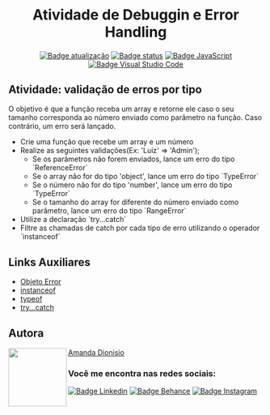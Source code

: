 <h1 align="center">Atividade de Debuggin e Error Handling</h1>

<p align="center">
  <a href=""><img src="https://img.shields.io/badge/%C3%BAltima%20atualiza%C3%A7%C3%A3o-april%202022-blue" align="center" alt="Badge atualização" /></a>
  <a href=""><img src="https://img.shields.io/badge/status-conclu%C3%ADdo-green" align="center" alt="Badge status" /></a>
  <a href=""><img src="https://img.shields.io/badge/JavaScript-323330?style=for-the-badge&logo=javascript&logoColor=F7DF1E" align="center" alt="Badge JavaScript" /></a>
  <a href=""><img src="https://img.shields.io/badge/Visual_Studio_Code-0078D4?style=for-the-badge&logo=visual%20studio%20code&logoColor=white" align="center" alt="Badge Visual Studio Code" /></a>
</p>

<h2>Atividade: validação de erros por tipo</h2>
<p>O objetivo é que a função receba um array e retorne ele caso o seu tamanho corresponda ao número enviado como parâmetro na função. Caso contrário, um erro será lançado.
  <ul>
    <li>Crie uma função que recebe um array e um número</li>
    <li>Realize as seguintes validações(Ex: 'Luiz' => 'Admin');
      <ul>
        <li>Se os parâmetros não forem enviados, lance um erro do tipo `ReferenceError`</li>
        <li>Se o array não for do tipo 'object', lance um erro do tipo `TypeError`</li>
        <li>Se o número não for do tipo 'number', lance um erro do tipo `TypeError`</li>
        <li>Se o tamanho do array for diferente do número enviado como parâmetro, lance um erro do tipo `RangeError`</li>
      </ul>
    </li>
    <li>Utilize a declaração `try...catch`</li>
    <li>Filtre as chamadas de catch por cada tipo de erro utilizando o operador `instanceof`</li>
  </ul>    
</p>

## Links Auxiliares

- [Objeto Error](https://developer.mozilla.org/pt-BR/docs/Web/JavaScript/Reference/Global_Objects/Error)
- [instanceof](https://developer.mozilla.org/pt-BR/docs/Web/JavaScript/Reference/Operators/instanceof)
- [typeof](https://developer.mozilla.org/pt-BR/docs/Web/JavaScript/Reference/Operators/typeof)
- [try...catch](https://developer.mozilla.org/pt-BR/docs/Web/JavaScript/Reference/Statements/try...catch)

<h2 align="left">Autora</h2>
<img align="left" src="https://avatars.githubusercontent.com/u/104245596?s=400&u=22dddd54d435db2df3c8f6e91c881be3cdc31170&v=4" width=115>

[Amanda Dionisio](https://github.com/amandafd)

<h3 align="left">Você me encontra nas redes sociais:</h3>
<p align="left">
  <a href="https://www.linkedin.com/in/amanda-felipe-dionisio"><img src="https://img.shields.io/badge/LinkedIn-0077B5?style=for-the-badge&logo=linkedin&logoColor=white" alt="Badge Linkedin" /></a>
  <a href="https://www.behance.net/amanda_dionisio"><img src="https://img.shields.io/badge/-Behance-blue?style=for-the-badge&logo=behance&logoColor=white" alt="Badge Behance" /></a>
  <a href="https://www.instagram.com/guache_nin/"><img src="https://img.shields.io/badge/Instagram-E4405F?style=for-the-badge&logo=instagram&logoColor=white"  alt="Badge Instagram" /></a>
</p>










